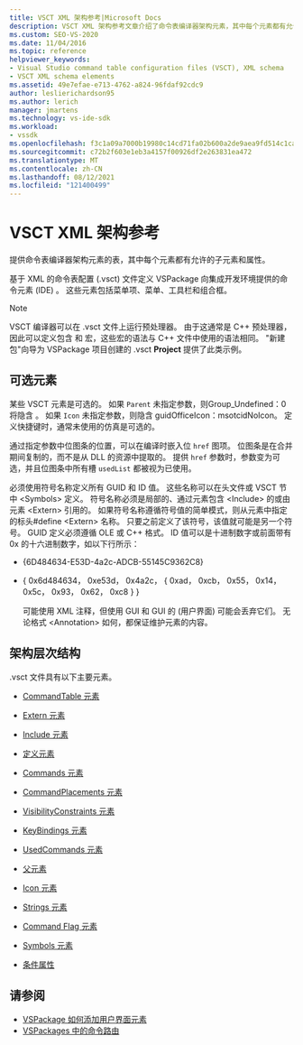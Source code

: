 ```yaml
---
title: VSCT XML 架构参考|Microsoft Docs
description: VSCT XML 架构参考文章介绍了命令表编译器架构元素，其中每个元素都有允许的子元素和属性。
ms.custom: SEO-VS-2020
ms.date: 11/04/2016
ms.topic: reference
helpviewer_keywords:
- Visual Studio command table configuration files (VSCT), XML schema
- VSCT XML schema elements
ms.assetid: 49e7efae-e713-4762-a824-96fdaf92cdc9
author: leslierichardson95
ms.author: lerich
manager: jmartens
ms.technology: vs-ide-sdk
ms.workload:
- vssdk
ms.openlocfilehash: f3c1a09a7000b19980c14cd71fa02b600a2de9aea9fd514c1caa8e28a02307c1
ms.sourcegitcommit: c72b2f603e1eb3a4157f00926df2e263831ea472
ms.translationtype: MT
ms.contentlocale: zh-CN
ms.lasthandoff: 08/12/2021
ms.locfileid: "121400499"
---
```

# <a name="vsct-xml-schema-reference"></a>VSCT XML 架构参考
提供命令表编译器架构元素的表，其中每个元素都有允许的子元素和属性。

 基于 XML 的命令表配置 (.vsct) 文件定义 VSPackage 向集成开发环境提供的命令元素 (IDE) 。 这些元素包括菜单项、菜单、工具栏和组合框。

> [!NOTE]
> VSCT 编译器可以在 .vsct 文件上运行预处理器。 由于这通常是 C++ 预处理器，因此可以定义包含 和 宏，这些宏的语法与 C++ 文件中使用的语法相同。 "新建包"向导为 VSPackage 项目创建的 .vsct **Project** 提供了此类示例。

## <a name="optional-elements"></a>可选元素
 某些 VSCT 元素是可选的。 如果 `Parent` 未指定参数，则Group_Undefined：0将隐含 。 如果 `Icon` 未指定参数，则隐含 guidOfficeIcon：msotcidNoIcon。 定义快捷键时，通常未使用的仿真是可选的。

 通过指定参数中位图条的位置，可以在编译时嵌入位 `href` 图项。 位图条是在合并期间复制的，而不是从 DLL 的资源中提取的。 提供 `href` 参数时，参数变为可选，并且位图条中所有槽 `usedList` 都被视为已使用。

 必须使用符号名称定义所有 GUID 和 ID 值。 这些名称可以在头文件或 VSCT 节中 \<Symbols> 定义。 符号名称必须是局部的、通过元素包含 \<Include> 的或由元素 \<Extern> 引用的。 如果符号名称遵循符号值的简单模式，则从元素中指定的标头#define \<Extern> 名称。 只要之前定义了该符号，该值就可能是另一个符号。 GUID 定义必须遵循 OLE 或 C++ 格式。 ID 值可以是十进制数字或前面带有 0x 的十六进制数字，如以下行所示：

- {6D484634-E53D-4a2c-ADCB-55145C9362C8}

- { 0x6d484634， 0xe53d， 0x4a2c， { 0xad， 0xcb， 0x55， 0x14， 0x5c， 0x93， 0x62， 0xc8 } }

  可能使用 XML 注释，但使用 GUI 和 GUI 的 (用户界面) 可能会丢弃它们。 无论格式 \<Annotation> 如何，都保证维护元素的内容。

## <a name="schema-hierarchy"></a>架构层次结构
 .vsct 文件具有以下主要元素。

- [CommandTable 元素](../extensibility/commandtable-element.md)

- [Extern 元素](../extensibility/extern-element.md)

- [Include 元素](../extensibility/include-element.md)

- [定义元素](../extensibility/define-element.md)

- [Commands 元素](../extensibility/commands-element.md)

- [CommandPlacements 元素](../extensibility/commandplacements-element.md)

- [VisibilityConstraints 元素](../extensibility/visibilityconstraints-element.md)

- [KeyBindings 元素](../extensibility/keybindings-element.md)

- [UsedCommands 元素](../extensibility/usedcommands-element.md)

- [父元素](../extensibility/parent-element.md)

- [Icon 元素](../extensibility/icon-element.md)

- [Strings 元素](../extensibility/strings-element.md)

- [Command Flag 元素](../extensibility/command-flag-element.md)

- [Symbols 元素](../extensibility/symbols-element.md)

- [条件属性](../extensibility/vsct-xml-schema-conditional-attributes.md)

## <a name="see-also"></a>请参阅
- [VSPackage 如何添加用户界面元素](../extensibility/internals/how-vspackages-add-user-interface-elements.md)
- [VSPackages 中的命令路由](../extensibility/internals/command-routing-in-vspackages.md)

